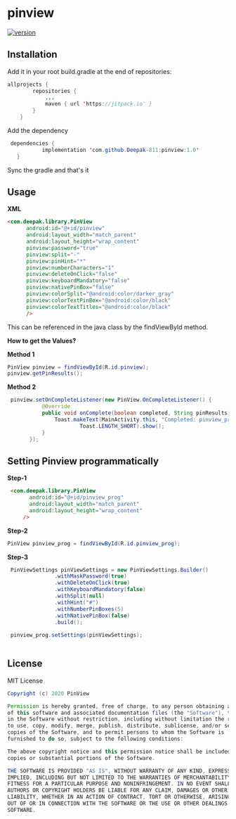 # pinview

[![version](https://img.shields.io/badge/version-1.0-green.svg)](https://semver.org)

## Installation

Add it in your root build.gradle at the end of repositories:

```java
allprojects {
		repositories {
			...
			maven { url 'https://jitpack.io' }
		}
	}
```
 Add the dependency
 ```java
  dependencies {
	        implementation 'com.github.Deepak-811:pinview:1.0'
	}
  ```
  Sync the gradle and that's it
  
  ## Usage
  
  **XML**
  ```html
  <com.deepak.library.PinView
        android:id="@+id/pinview"
        android:layout_width="match_parent"
        android:layout_height="wrap_content"
        pinview:password="true"
        pinview:split="-"
        pinview:pinHint="*"
        pinview:numberCharacters="1"
        pinview:deleteOnClick="false"
        pinview:keyboardMandatory="false"
        pinview:nativePinBox="false"
        pinview:colorSplit="@android:color/darker_gray"
        pinview:colorTextPinBox="@android:color/black"
        pinview:colorTextTitles="@android:color/black"
        />
 ```
 This can be referenced in the java class by the findViewById method.
 
 **How to get the Values?**
 
 **Method 1**
 ```java
 PinView pinview = findViewById(R.id.pinview);
 pinview.getPinResults();
 ```
 
 **Method 2**
 ```java
  pinview.setOnCompleteListener(new PinView.OnCompleteListener() {
            @Override
            public void onComplete(boolean completed, String pinResults) {
                Toast.makeText(MainActivity.this, "Completed: pinview_prog--" + completed + "\nValue: " + pinResults,
                        Toast.LENGTH_SHORT).show();
            }
        });
 ```
 
 ## Setting Pinview programmatically
 
 **Step-1**
 
 ```html
  <com.deepak.library.PinView
        android:id="@+id/pinview_prog"
        android:layout_width="match_parent"
        android:layout_height="wrap_content"
      />
 ```
 
 **Step-2**
 ```java
 PinView pinview_prog = findViewById(R.id.pinview_prog);
 ```
 
 **Step-3**
 ```java
  PinViewSettings pinViewSettings = new PinViewSettings.Builder()
                .withMaskPassword(true)
                .withDeleteOnClick(true)
                .withKeyboardMandatory(false)
                .withSplit(null)
                .withHint("#")
                .withNumberPinBoxes(5)
                .withNativePinBox(false)
                .build();
                
  pinview_prog.setSettings(pinViewSettings);
  
 ```
 
 ## License
MIT License
```java
Copyright (c) 2020 PinView

Permission is hereby granted, free of charge, to any person obtaining a copy
of this software and associated documentation files (the "Software"), to deal
in the Software without restriction, including without limitation the rights
to use, copy, modify, merge, publish, distribute, sublicense, and/or sell
copies of the Software, and to permit persons to whom the Software is
furnished to do so, subject to the following conditions:

The above copyright notice and this permission notice shall be included in all
copies or substantial portions of the Software.

THE SOFTWARE IS PROVIDED "AS IS", WITHOUT WARRANTY OF ANY KIND, EXPRESS OR
IMPLIED, INCLUDING BUT NOT LIMITED TO THE WARRANTIES OF MERCHANTABILITY,
FITNESS FOR A PARTICULAR PURPOSE AND NONINFRINGEMENT. IN NO EVENT SHALL THE
AUTHORS OR COPYRIGHT HOLDERS BE LIABLE FOR ANY CLAIM, DAMAGES OR OTHER
LIABILITY, WHETHER IN AN ACTION OF CONTRACT, TORT OR OTHERWISE, ARISING FROM,
OUT OF OR IN CONNECTION WITH THE SOFTWARE OR THE USE OR OTHER DEALINGS IN THE
SOFTWARE.
```
